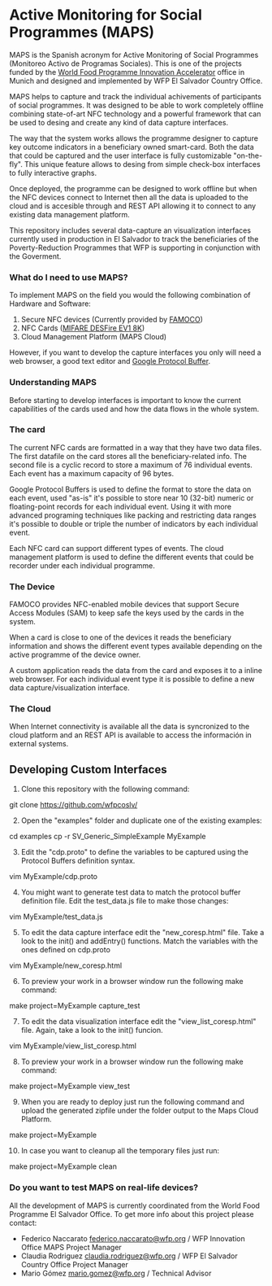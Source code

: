 Active Monitoring for Social Programmes (MAPS)
===================
MAPS is the Spanish acronym for Active Monitoring of Social Programmes (Monitoreo Activo de Programas Sociales). This is one of the projects funded by the [World Food Programme Innovation Accelerator](http://innovation.wfp.org/) office in Munich and designed and implemented by WFP El Salvador Country Office.

MAPS helps to capture and track the individual achivements of participants of social programmes. It was designed to be able to work completely offline combining state-of-art NFC technology and a powerful framework that can be used to desing and create any kind of data capture interfaces.

The way that the system works allows the programme designer to capture key outcome indicators in a beneficiary owned smart-card. Both the data that could be captured and the user interface is fully customizable "on-the-fly". This unique feature allows to desing from simple check-box interfaces to fully interactive graphs.

Once deployed, the programme can be designed to work offline but when the NFC devices connect to Internet then all the data is uploaded to the cloud and is accesible through and REST API allowing it to connect to any existing data management platform.

This repository includes several data-capture an visualization interfaces currently used in production in El Salvador to track the beneficiaries of the Poverty-Reduction Programmes that WFP is supporting in conjunction with the Goverment.

### What do I need to use MAPS?
To implement MAPS on the field you would the following combination of Hardware and Software:

1. Secure NFC devices (Currently provided by [FAMOCO](https://www.famoco.com/))
2. NFC Cards ([MIFARE DESFire EV1 8K](https://www.nxp.com/products/identification-and-security/mifare-ics/mifare-desfire/mifare-desfire-ev1-contactless-multi-application-ic:MIFARE_DESFIRE_EV1_8K))
3. Cloud Management Platform (MAPS Cloud)

However, if you want to develop the capture interfaces you only will need a web browser, a good text editor and [Google Protocol Buffer](https://developers.google.com/protocol-buffers/docs/downloads).

### Understanding MAPS
Before starting to develop interfaces is important to know the current capabilities of the cards used and how the data flows in the whole system.

### The card
The current NFC cards are formatted in a way that they have two data files. The first datafile on the card stores all the beneficiary-related info. The second file is a cyclic record to store a maximum of 76 individual events. Each event has a maximum capacity of 96 bytes.

Google Protocol Buffers is used to define the format to store the data on each event, used "as-is" it's possible to store near 10 (32-bit) numeric or floating-point records for each individual event. Using it with more advanced programing techniques like packing and restricting data ranges it's possible to double or triple the number of indicators by each individual event.

Each NFC card can support different types of events. The cloud management platform is used to define the different events that could be recorder under each individual programme.

### The Device
FAMOCO provides NFC-enabled mobile devices that support Secure Access Modules (SAM) to keep safe the keys used by the cards in the system.

When a card is close to one of the devices it reads the beneficiary information and shows the different event types available depending on the active programme of the device owner.

A custom application reads the data from the card and exposes it to a inline web browser. For each individual event type it is possible to define a new data capture/visualization interface.

### The Cloud
When Internet connectivity is available all the data is syncronized to the cloud platform and an REST API is available to access the información in external systems.

## Developing Custom Interfaces
1. Clone this repository with the following command:

 git clone https://github.com/wfpcoslv/

2. Open the "examples" folder and duplicate one of the existing examples:

 cd examples
 cp -r SV_Generic_SimpleExample MyExample

3. Edit the "cdp.proto" to define the variables to be captured using the Protocol Buffers definition syntax.

 vim MyExample/cdp.proto
 
4. You might want to generate test data to match the protocol buffer definition file. Edit the test_data.js file to make those changes:

 vim MyExample/test_data.js

5. To edit the data capture interface edit the "new_coresp.html" file. Take a look to the init() and addEntry() functions. Match the variables with the ones defined on cdp.proto

 vim MyExample/new_coresp.html

6. To preview your work in a browser window run the following make command:

 make project=MyExample capture_test

7. To edit the data visualization interface edit the "view_list_coresp.html" file. Again, take a look to the init() funcion.

 vim MyExample/view_list_coresp.html

8. To preview your work in a browser window run the following make command:

 make project=MyExample view_test

9. When you are ready to deploy just run the following command and upload the generated zipfile under the folder output to the Maps Cloud Platform.

 make project=MyExample
 
10. In case you want to cleanup all the temporary files just run:

 make project=MyExample clean

### Do you want to test MAPS on real-life devices?
All the development of MAPS is currently coordinated from the World Food Programme El Salvador Office. To get more info about this project please contact:

* Federico Naccarato <federico.naccarato@wfp.org> / WFP Innovation Office MAPS Project Manager
* Claudia Rodriguez <claudia.rodriguez@wfp.org> / WFP El Salvador Country Office Project Manager
* Mario Gómez <mario.gomez@wfp.org> / Technical Advisor